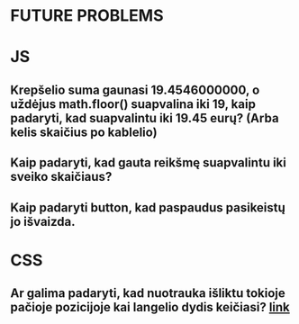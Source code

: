 # FUTURE PROBLEMS

# JS

## Krepšelio suma gaunasi 19.4546000000, o uždėjus math.floor() suapvalina iki 19, kaip padaryti, kad suapvalintu iki 19.45 eurų? (Arba kelis skaičius po kablelio)

## Kaip padaryti, kad gauta reikšmę suapvalintu iki sveiko skaičiaus?

## Kaip padaryti button, kad paspaudus pasikeistų jo išvaizda.

# CSS

## Ar galima padaryti, kad nuotrauka išliktu tokioje pačioje pozicijoje kai langelio dydis keičiasi? [link](https://github.com/ZydrunasK/log-in-page)
